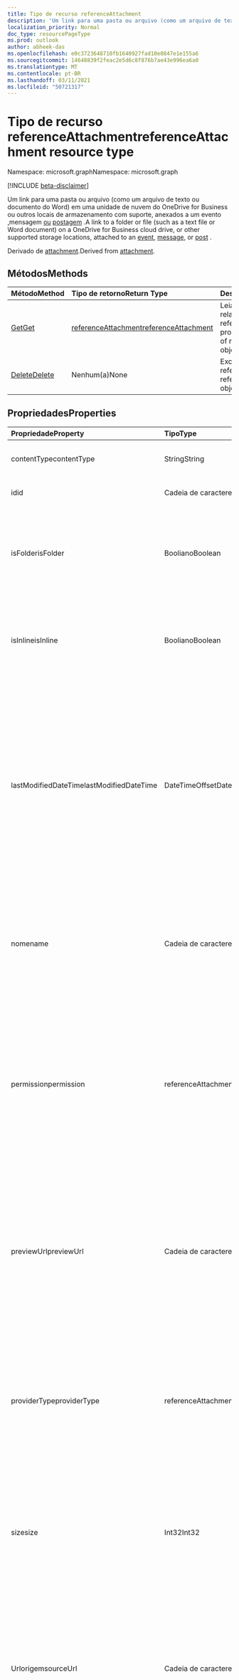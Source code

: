 ```yaml
---
title: Tipo de recurso referenceAttachment
description: 'Um link para uma pasta ou arquivo (como um arquivo de texto ou documento do Word) em uma unidade de nuvem do OneDrive for Business ou outros locais de armazenamento com suporte, anexados a '
localization_priority: Normal
doc_type: resourcePageType
ms.prod: outlook
author: abheek-das
ms.openlocfilehash: e0c3723648710fb1640927fad10e0847e1e155a6
ms.sourcegitcommit: 14648839f2feac2e5d6c8f876b7ae43e996ea6a0
ms.translationtype: MT
ms.contentlocale: pt-BR
ms.lasthandoff: 03/11/2021
ms.locfileid: "50721317"
---
```

# <a name="referenceattachment-resource-type"></a><span data-ttu-id="5e01e-103">Tipo de recurso referenceAttachment</span><span class="sxs-lookup"><span data-stu-id="5e01e-103">referenceAttachment resource type</span></span>

<span data-ttu-id="5e01e-104">Namespace: microsoft.graph</span><span class="sxs-lookup"><span data-stu-id="5e01e-104">Namespace: microsoft.graph</span></span>

[!INCLUDE [beta-disclaimer](../../includes/beta-disclaimer.md)]

<span data-ttu-id="5e01e-105">Um link para uma pasta ou arquivo (como um arquivo de texto ou documento do Word) em uma unidade de nuvem do OneDrive for Business ou outros locais de armazenamento com suporte, anexados a um evento [,](../resources/event.md)mensagem [ou](../resources/message.md) [postagem](../resources/post.md) .</span><span class="sxs-lookup"><span data-stu-id="5e01e-105">A link to a folder or file (such as a text file or Word document) on a OneDrive for Business cloud drive, or other supported storage locations, attached to an [event](../resources/event.md), [message](../resources/message.md), or [post](../resources/post.md) .</span></span>

<span data-ttu-id="5e01e-106">Derivado de [attachment](attachment.md).</span><span class="sxs-lookup"><span data-stu-id="5e01e-106">Derived from [attachment](attachment.md).</span></span>

## <a name="methods"></a><span data-ttu-id="5e01e-107">Métodos</span><span class="sxs-lookup"><span data-stu-id="5e01e-107">Methods</span></span>

| <span data-ttu-id="5e01e-108">Método</span><span class="sxs-lookup"><span data-stu-id="5e01e-108">Method</span></span>       | <span data-ttu-id="5e01e-109">Tipo de retorno</span><span class="sxs-lookup"><span data-stu-id="5e01e-109">Return Type</span></span>  |<span data-ttu-id="5e01e-110">Descrição</span><span class="sxs-lookup"><span data-stu-id="5e01e-110">Description</span></span>|
|:---------------|:--------|:----------|
|[<span data-ttu-id="5e01e-111">Get</span><span class="sxs-lookup"><span data-stu-id="5e01e-111">Get</span></span>](../api/attachment-get.md) | [<span data-ttu-id="5e01e-112">referenceAttachment</span><span class="sxs-lookup"><span data-stu-id="5e01e-112">referenceAttachment</span></span>](referenceattachment.md) |<span data-ttu-id="5e01e-113">Leia as propriedades e os relacionamentos do objeto referenceAttachment.</span><span class="sxs-lookup"><span data-stu-id="5e01e-113">Read properties and relationships of referenceAttachment object.</span></span>|
|[<span data-ttu-id="5e01e-114">Delete</span><span class="sxs-lookup"><span data-stu-id="5e01e-114">Delete</span></span>](../api/attachment-delete.md) | <span data-ttu-id="5e01e-115">Nenhum(a)</span><span class="sxs-lookup"><span data-stu-id="5e01e-115">None</span></span> |<span data-ttu-id="5e01e-116">Exclua o objeto referenceAttachment.</span><span class="sxs-lookup"><span data-stu-id="5e01e-116">Delete referenceAttachment object.</span></span> |

## <a name="properties"></a><span data-ttu-id="5e01e-117">Propriedades</span><span class="sxs-lookup"><span data-stu-id="5e01e-117">Properties</span></span>
| <span data-ttu-id="5e01e-118">Propriedade</span><span class="sxs-lookup"><span data-stu-id="5e01e-118">Property</span></span>     | <span data-ttu-id="5e01e-119">Tipo</span><span class="sxs-lookup"><span data-stu-id="5e01e-119">Type</span></span>   |<span data-ttu-id="5e01e-120">Descrição</span><span class="sxs-lookup"><span data-stu-id="5e01e-120">Description</span></span>|
|:---------------|:--------|:----------|
|<span data-ttu-id="5e01e-121">contentType</span><span class="sxs-lookup"><span data-stu-id="5e01e-121">contentType</span></span>|<span data-ttu-id="5e01e-122">String</span><span class="sxs-lookup"><span data-stu-id="5e01e-122">String</span></span>|<span data-ttu-id="5e01e-123">O tipo de conteúdo do anexo.</span><span class="sxs-lookup"><span data-stu-id="5e01e-123">The content type of the attachment.</span></span> <span data-ttu-id="5e01e-124">Opcional.</span><span class="sxs-lookup"><span data-stu-id="5e01e-124">Optional.</span></span>|
|<span data-ttu-id="5e01e-125">id</span><span class="sxs-lookup"><span data-stu-id="5e01e-125">id</span></span>|<span data-ttu-id="5e01e-126">Cadeia de caracteres</span><span class="sxs-lookup"><span data-stu-id="5e01e-126">String</span></span>|<span data-ttu-id="5e01e-p102">A ID do anexo.  Somente leitura.</span><span class="sxs-lookup"><span data-stu-id="5e01e-p102">The attachment ID.  Read-only.</span></span>|
|<span data-ttu-id="5e01e-129">isFolder</span><span class="sxs-lookup"><span data-stu-id="5e01e-129">isFolder</span></span>|<span data-ttu-id="5e01e-130">Booliano</span><span class="sxs-lookup"><span data-stu-id="5e01e-130">Boolean</span></span>|<span data-ttu-id="5e01e-131">Especifica se o anexo é um link para uma pasta.</span><span class="sxs-lookup"><span data-stu-id="5e01e-131">Specifies whether the attachment is a link to a folder.</span></span> <span data-ttu-id="5e01e-132">Deve definir isso como true se **sourceUrl** for um link para uma pasta.</span><span class="sxs-lookup"><span data-stu-id="5e01e-132">Must set this to true if **sourceUrl** is a link to a folder.</span></span> <span data-ttu-id="5e01e-133">Opcional.</span><span class="sxs-lookup"><span data-stu-id="5e01e-133">Optional.</span></span>|
|<span data-ttu-id="5e01e-134">isInline</span><span class="sxs-lookup"><span data-stu-id="5e01e-134">isInline</span></span>|<span data-ttu-id="5e01e-135">Booliano</span><span class="sxs-lookup"><span data-stu-id="5e01e-135">Boolean</span></span>|<span data-ttu-id="5e01e-136">Defina como verdadeiro se o anexo é exibido embutido no corpo do objeto de incorporação.</span><span class="sxs-lookup"><span data-stu-id="5e01e-136">Set to true if the attachment appears inline in the body of the embedding object.</span></span> <span data-ttu-id="5e01e-137">Opcional.</span><span class="sxs-lookup"><span data-stu-id="5e01e-137">Optional.</span></span>|
|<span data-ttu-id="5e01e-138">lastModifiedDateTime</span><span class="sxs-lookup"><span data-stu-id="5e01e-138">lastModifiedDateTime</span></span>|<span data-ttu-id="5e01e-139">DateTimeOffset</span><span class="sxs-lookup"><span data-stu-id="5e01e-139">DateTimeOffset</span></span>|<span data-ttu-id="5e01e-140">Data e hora em que o anexo foi modificado pela última vez.</span><span class="sxs-lookup"><span data-stu-id="5e01e-140">The date and time when the attachment was last modified.</span></span> <span data-ttu-id="5e01e-141">O tipo Timestamp representa informações de data e hora usando o formato ISO 8601 e está sempre no horário UTC.</span><span class="sxs-lookup"><span data-stu-id="5e01e-141">The Timestamp type represents date and time information using ISO 8601 format and is always in UTC time.</span></span> <span data-ttu-id="5e01e-142">Por exemplo, meia-noite UTC em 1 de janeiro de 2014 é `2014-01-01T00:00:00Z`.</span><span class="sxs-lookup"><span data-stu-id="5e01e-142">For example, midnight UTC on Jan 1, 2014 is `2014-01-01T00:00:00Z`.</span></span> <span data-ttu-id="5e01e-143">Opcional.</span><span class="sxs-lookup"><span data-stu-id="5e01e-143">Optional.</span></span>|
|<span data-ttu-id="5e01e-144">nome</span><span class="sxs-lookup"><span data-stu-id="5e01e-144">name</span></span>|<span data-ttu-id="5e01e-145">Cadeia de caracteres</span><span class="sxs-lookup"><span data-stu-id="5e01e-145">String</span></span>|<span data-ttu-id="5e01e-146">O texto exibido abaixo do ícone que representa o anexo incorporado.</span><span class="sxs-lookup"><span data-stu-id="5e01e-146">The text that is displayed below the icon representing the embedded attachment.</span></span> <span data-ttu-id="5e01e-147">Não precisa ser o nome real do arquivo.</span><span class="sxs-lookup"><span data-stu-id="5e01e-147">This does not need to be the actual file name.</span></span> <span data-ttu-id="5e01e-148">Obrigatório.</span><span class="sxs-lookup"><span data-stu-id="5e01e-148">Required.</span></span>|
|<span data-ttu-id="5e01e-149">permission</span><span class="sxs-lookup"><span data-stu-id="5e01e-149">permission</span></span>|<span data-ttu-id="5e01e-150">referenceAttachmentPermission</span><span class="sxs-lookup"><span data-stu-id="5e01e-150">referenceAttachmentPermission</span></span>|<span data-ttu-id="5e01e-151">Especifica as permissões concedidas para o anexo pelo tipo de provedor em **providerType**.</span><span class="sxs-lookup"><span data-stu-id="5e01e-151">Specifies the permissions granted for the attachment by the type of provider in **providerType**.</span></span> <span data-ttu-id="5e01e-152">Os valores possíveis são: `other`, `view`, `edit`, `anonymousView`, `anonymousEdit`, `organizationView`, `organizationEdit`.</span><span class="sxs-lookup"><span data-stu-id="5e01e-152">Possible values are: `other`, `view`, `edit`, `anonymousView`, `anonymousEdit`, `organizationView`, `organizationEdit`.</span></span> <span data-ttu-id="5e01e-153">Opcional.</span><span class="sxs-lookup"><span data-stu-id="5e01e-153">Optional.</span></span>|
|<span data-ttu-id="5e01e-154">previewUrl</span><span class="sxs-lookup"><span data-stu-id="5e01e-154">previewUrl</span></span>|<span data-ttu-id="5e01e-155">Cadeia de caracteres</span><span class="sxs-lookup"><span data-stu-id="5e01e-155">String</span></span>|<span data-ttu-id="5e01e-156">Aplica-se apenas a um anexo de referência de uma imagem - URL para obter uma imagem de visualização.</span><span class="sxs-lookup"><span data-stu-id="5e01e-156">Applies to only a reference attachment of an image - URL to get a preview image.</span></span> <span data-ttu-id="5e01e-157">Use **thumbnailUrl** e **previewUrl** somente quando **sourceUrl** identificar um arquivo de imagem.</span><span class="sxs-lookup"><span data-stu-id="5e01e-157">Use **thumbnailUrl** and **previewUrl** only when **sourceUrl** identifies an image file.</span></span> <span data-ttu-id="5e01e-158">Opcional.</span><span class="sxs-lookup"><span data-stu-id="5e01e-158">Optional.</span></span>|
|<span data-ttu-id="5e01e-159">providerType</span><span class="sxs-lookup"><span data-stu-id="5e01e-159">providerType</span></span>|<span data-ttu-id="5e01e-160">referenceAttachmentProvider</span><span class="sxs-lookup"><span data-stu-id="5e01e-160">referenceAttachmentProvider</span></span>|<span data-ttu-id="5e01e-161">O tipo de provedor que dá suporte a um anexo desse contentType.</span><span class="sxs-lookup"><span data-stu-id="5e01e-161">The type of provider that supports an attachment of this contentType.</span></span> <span data-ttu-id="5e01e-162">Os valores possíveis são: `other`, `oneDriveBusiness`, `oneDriveConsumer`, `dropbox`.</span><span class="sxs-lookup"><span data-stu-id="5e01e-162">Possible values are: `other`, `oneDriveBusiness`, `oneDriveConsumer`, `dropbox`.</span></span> <span data-ttu-id="5e01e-163">Opcional.</span><span class="sxs-lookup"><span data-stu-id="5e01e-163">Optional.</span></span>|
|<span data-ttu-id="5e01e-164">size</span><span class="sxs-lookup"><span data-stu-id="5e01e-164">size</span></span>|<span data-ttu-id="5e01e-165">Int32</span><span class="sxs-lookup"><span data-stu-id="5e01e-165">Int32</span></span>|<span data-ttu-id="5e01e-166">O tamanho dos metadados em bytes armazenados na mensagem para o anexo de referência.</span><span class="sxs-lookup"><span data-stu-id="5e01e-166">The size of the metadata in bytes that is stored on the message for the reference attachment.</span></span> <span data-ttu-id="5e01e-167">Esse valor não indica o tamanho real do arquivo.</span><span class="sxs-lookup"><span data-stu-id="5e01e-167">This value does not indicate the size of the actual file.</span></span> <span data-ttu-id="5e01e-168">Opcional.</span><span class="sxs-lookup"><span data-stu-id="5e01e-168">Optional.</span></span>|
|<span data-ttu-id="5e01e-169">Urlorigem</span><span class="sxs-lookup"><span data-stu-id="5e01e-169">sourceUrl</span></span>|<span data-ttu-id="5e01e-170">Cadeia de caracteres</span><span class="sxs-lookup"><span data-stu-id="5e01e-170">String</span></span>|<span data-ttu-id="5e01e-171">URL para obter o conteúdo do anexo.</span><span class="sxs-lookup"><span data-stu-id="5e01e-171">URL to get the attachment content.</span></span> <span data-ttu-id="5e01e-172">Se essa for uma URL para uma pasta, para que a pasta seja exibida corretamente no Outlook ou no Outlook na Web, de definir **isFolder** como true.</span><span class="sxs-lookup"><span data-stu-id="5e01e-172">If this is a URL to a folder, then for the folder to be displayed correctly in Outlook or Outlook on the web, set **isFolder** to true.</span></span> <span data-ttu-id="5e01e-173">Obrigatório.</span><span class="sxs-lookup"><span data-stu-id="5e01e-173">Required.</span></span>|
|<span data-ttu-id="5e01e-174">thumbnailUrl</span><span class="sxs-lookup"><span data-stu-id="5e01e-174">thumbnailUrl</span></span>|<span data-ttu-id="5e01e-175">Cadeia de caracteres</span><span class="sxs-lookup"><span data-stu-id="5e01e-175">String</span></span>|<span data-ttu-id="5e01e-176">Aplica-se apenas a um anexo de referência de uma imagem - URL para obter uma imagem em miniatura.</span><span class="sxs-lookup"><span data-stu-id="5e01e-176">Applies to only a reference attachment of an image - URL to get a thumbnail image.</span></span> <span data-ttu-id="5e01e-177">Use **thumbnailUrl** e **previewUrl** somente quando **sourceUrl** identificar um arquivo de imagem.</span><span class="sxs-lookup"><span data-stu-id="5e01e-177">Use **thumbnailUrl** and **previewUrl** only when **sourceUrl** identifies an image file.</span></span> <span data-ttu-id="5e01e-178">Opcional.</span><span class="sxs-lookup"><span data-stu-id="5e01e-178">Optional.</span></span>|

## <a name="relationships"></a><span data-ttu-id="5e01e-179">Relações</span><span class="sxs-lookup"><span data-stu-id="5e01e-179">Relationships</span></span>
<span data-ttu-id="5e01e-180">Nenhum</span><span class="sxs-lookup"><span data-stu-id="5e01e-180">None</span></span>



## <a name="json-representation"></a><span data-ttu-id="5e01e-181">Representação JSON</span><span class="sxs-lookup"><span data-stu-id="5e01e-181">JSON representation</span></span>

<span data-ttu-id="5e01e-182">Veja a seguir uma representação JSON do recurso</span><span class="sxs-lookup"><span data-stu-id="5e01e-182">Here is a JSON representation of the resource</span></span>

<!-- {
  "blockType": "resource",
  "baseType": "microsoft.graph.attachment",
  "keyProperty":"id",
  "optionalProperties": [

  ],
  "@odata.type": "microsoft.graph.referenceAttachment"
}-->

```json
{
  "contentType": "string",
  "id": "string (identifier)",
  "isFolder": true,
  "isInline": true,
  "lastModifiedDateTime": "String (timestamp)",
  "name": "string",
  "permission": "string",
  "previewUrl": "string",
  "providerType": "string",
  "size": 1024,
  "sourceUrl": "string",
  "thumbnailUrl": "string"
}

```

<!-- uuid: 8fcb5dbc-d5aa-4681-8e31-b001d5168d79
2015-10-25 14:57:30 UTC -->
<!--
{
  "type": "#page.annotation",
  "description": "referenceAttachment resource",
  "keywords": "",
  "section": "documentation",
  "tocPath": "",
  "suppressions": []
}
-->


